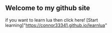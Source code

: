 ## Welcome to my github site
if you want to learn lua then click here! [Start learning]"https://connor33341.github.io/learnlua"

